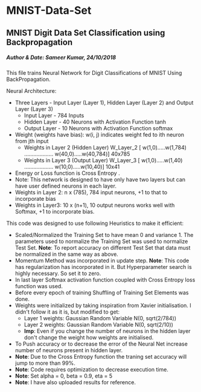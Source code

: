 # MNIST-Data-Set
## MNIST Digit Data Set Classification using Backpropagation
##### Author & Date: Sameer Kumar, 24/10/2018
This file trains Neural Network for Digit Classifications of MNIST Using BackPropagation.

Neural Architecture:
- Three Layers - Input Layer (Layer 1), Hidden Layer (Layer 2) and Output Layer (Layer 3)
    - Input Layer - 784 Inputs
    - Hidden Layer - 40 Neurons with Activation Function tanh
    - Output Layer - 10 Neurons with Activation Function softmax
- Weight (weights have bias): w(i, j) indicates weight fed to ith neuron from jth input
    - Weights in Layer 2 (Hidden Layer) W_Layer_2 [ w(1,0).....w(1,784)
                                                  ...................
                                                  w(40,0).....w(40,784)] 40x785
    - Weights in Layer 3 (Output Layer) W_Layer_3 [ w(1,0).....w(1,40)
                                                  ...................
                                                  w(10,0).....w(10,40)] 10x41
- Energy or Loss function is Cross Entropy .
- Note: This network is designed to have only have two layers but can have user defined neurons in each layer.
- Weights in Layer 2: n x (785), 784 input neurons, +1 to that to incorporate bias
- Weights in Layer3: 10 x (n+1), 10 output neurons works well with Softmax, +1 to incorporate bias.

This code was designed to use following Heuristics to make it efficient:
- Scaled/Normalized the Training Set to have mean 0 and variance 1. The parameters used to normalize the Training Set
was used to normalize Test Set. **Note**: To report accuracy on different Test Set that data must be normalized in the same way as above.
- Momentum Method was incorporated in update step. **Note**: This code has regularization has incorporated in it. But Hyperparameter search is highly necessary. So set it to zero.
- In last layer Softmax activation function coupled with Cross Entropy loss function was used.
- Before every epoch of training Shuffling of Training Set Elements was done.
- Weights were initialized by taking inspiration from Xavier initialisation. I didn't follow it as it is, but modified to get:
    - Layer 1 weights: Gaussian Random Variable N(0, sqrt(2/784))
    - Layer 2 weights: Gaussian Random Variable N(0, sqrt(2/10))
    - **Imp**: Even if you change the number of neurons in the hidden layer don't change the weight how weights are initialised.
- To Push accuracy or to decrease the error of the Neural Net increase number of neurons present in hidden layer. 
- **Note**: Due to the Cross Entropy function the traning set accuracy will jump to more than 99%. 
- **Note**: Code requires optimization to decrease execution time. 
- **Note**: Set alpha = 0, beta = 0.9, eta = 5
- **Note**: I have also uploaded results for reference. 
